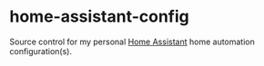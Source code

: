 # home-assistant-config

Source control for my personal [Home Assistant](https://www.home-assistant.io) home automation configuration(s).
